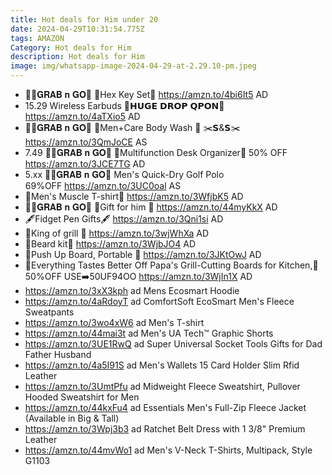 ```yaml
---
title: Hot deals for Him under 20
date: 2024-04-29T10:31:54.775Z
tags: AMAZON
Category: Hot deals for Him
description: Hot deals for Him
image: img/whatsapp-image-2024-04-29-at-2.29.10-pm.jpeg
---
```

* 🏃‍♀️𝐆𝐑𝐀𝐁 𝐧 𝐆𝐎🏃
  🌟Hex Key Set🌟
  https://amzn.to/4bi6It5
  AD
* 15.29
  Wireless Earbuds 
  💸𝗛𝗨𝗚𝗘 𝗗𝗥𝗢𝗣 𝗤𝗣𝗢𝗡💸
  https://amzn.to/4aTXio5
  AD
* 🏃‍♀️𝐆𝐑𝐀𝐁 𝐧 𝐆𝐎🏃
  💙Men+Care Body Wash 💙
  ✂️𝗦&𝗦✂️
  https://amzn.to/3QmJoCE
  AS
*  7.49
  🏃‍♀️𝐆𝐑𝐀𝐁 𝐧 𝐆𝐎🏃
  🌟Multifunction Desk Organizer🌟
  50% OFF
  https://amzn.to/3JCE7TG
  AD
* 5.xx
  🏃‍♀️𝐆𝐑𝐀𝐁 𝐧 𝐆𝐎🏃
   Men's  Quick-Dry Golf Polo\
  69%OFF
  https://amzn.to/3UC0oal
  AS
* 🎽Men's Muscle T-shirt🎽
  https://amzn.to/3WfjbK5
  AD
* 🏃‍♀️𝐆𝐑𝐀𝐁 𝐧 𝐆𝐎🏃
  💙Gift for him 💙
  https://amzn.to/44myKkX
  AD
* 🖋️Fidget Pen Gifts🖋️
  https://amzn.to/3Qni1si
  AD
* 💙King of grill 💙
  https://amzn.to/3wjWhXa
  AD
* 🌟Beard kit🌟
  https://amzn.to/3WjbJO4
  AD
* 💙Push Up Board, Portable 💙
  https://amzn.to/3JKtOwJ
  AD
* 🌟Everything Tastes Better Off Papa's Grill-Cutting Boards for Kitchen,🌟
  50%OFF
  USE➡️50UF94OO
  https://amzn.to/3WjIn1X
  AD
* https://amzn.to/3xX3kph    ad
  Mens Ecosmart Hoodie
* https://amzn.to/4aRdoyT   ad
  ComfortSoft EcoSmart Men's Fleece Sweatpants
* https://amzn.to/3wo4xW6   ad
  Men's T-shirt
* https://amzn.to/44mai3t   ad
  Men's UA Tech™ Graphic Shorts
* https://amzn.to/3UE1RwQ   ad
  Super Universal Socket Tools Gifts for Dad Father Husband
* https://amzn.to/4a5I91S    ad
  Men's Wallets 15 Card Holder Slim Rfid Leather
* https://amzn.to/3UmtPfu   ad
  Midweight Fleece Sweatshirt, Pullover Hooded Sweatshirt for Men
* https://amzn.to/44kxFu4    ad
  Essentials Men's Full-Zip Fleece Jacket (Available in Big & Tall)
* https://amzn.to/3Wpj3b3   ad
  Ratchet Belt Dress with 1 3/8" Premium Leather
* https://amzn.to/44mvWo1   ad
  Men's V-Neck T-Shirts, Multipack, Style G1103